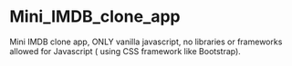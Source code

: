 # Mini_IMDB_clone_app
Mini IMDB clone app, ONLY vanilla javascript, no libraries or frameworks allowed for Javascript ( using CSS framework like Bootstrap).
